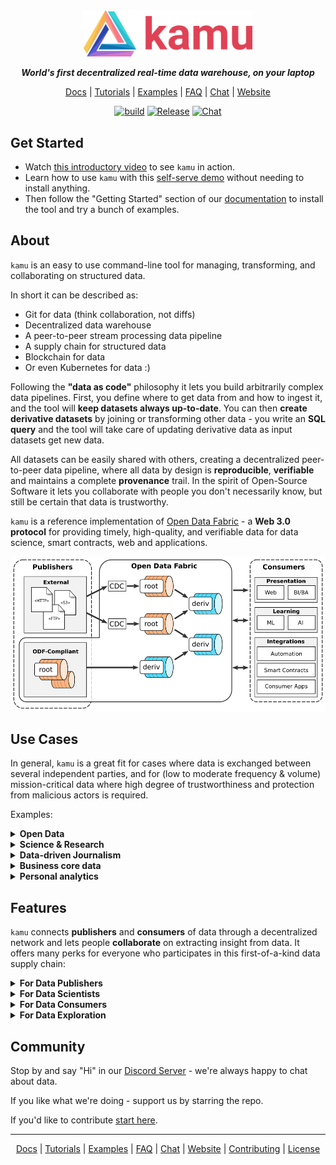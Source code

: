 <div align="center">

<img alt="kamu" src="docs/readme_files/kamu_logo.png" width=270/>

<p><strong><i>World's first decentralized real-time data warehouse, on your laptop</i></strong></p>

[Docs] | [Tutorials] | [Examples] | [FAQ] | [Chat] | [Website]

[![build](https://github.com/kamu-data/kamu-cli/workflows/build/badge.svg)](https://github.com/kamu-data/kamu-cli/actions)
[![Release](https://github.com/kamu-data/kamu-cli/workflows/release/badge.svg)](https://github.com/kamu-data/kamu-cli/actions)
[![Chat](https://shields.io/discord/898726370199359498)](https://discord.gg/nU6TXRQNXC)

</p>
</div>

## Get Started

* Watch [this introductory video](https://www.youtube.com/watch?v=oUTiWW6W78A&list=PLV91cS45lwVG20Hicztbv7hsjN6x69MJk) to see `kamu` in action.
* Learn how to use `kamu` with this [self-serve demo](/images/demo/README.md) without needing to install anything.
* Then follow the "Getting Started" section of our [documentation] to install the tool and try a bunch of examples.

## About

`kamu` is an easy to use command-line tool for managing, transforming, and collaborating on structured data. 

In short it can be described as:
* Git for data (think collaboration, not diffs)
* Decentralized data warehouse
* A peer-to-peer stream processing data pipeline
* A supply chain for structured data
* Blockchain for data
* Or even Kubernetes for data :)

Following the **"data as code"** philosophy it lets you build arbitrarily complex data pipelines. First, you define where to get data from and how to ingest it, and the tool will **keep datasets always up-to-date**. You can then **create derivative datasets** by joining or transforming other data - you write an **SQL query** and the tool will take care of updating derivative data as input datasets get new data. 

All datasets can be easily shared with others, creating a decentralized peer-to-peer data pipeline, where all data by design is **reproducible**, **verifiable** and maintains a complete **provenance** trail. In the spirit of Open-Source Software it lets you collaborate with people you don't necessarily know, but still be certain that data is trustworthy.

`kamu` is a reference implementation of [Open Data Fabric](https://github.com/kamu-data/open-data-fabric) - a **Web 3.0 protocol** for providing timely, high-quality, and verifiable data for data science, smart contracts, web and applications.

<div align="center">
<img src="./docs/readme_files/dataset_graph.png" alt="Open Data Fabric">
</div>


## Use Cases

In general, `kamu` is a great fit for cases where data is exchanged between several independent parties, and for (low to moderate frequency & volume) mission-critical data where high degree of trustworthiness and protection from malicious actors is required.

Examples:

<details>
<summary><b>Open Data</b></summary>
To share data outside of your organization today you have limited options:

- You can publish it on some open data portal and lose ownership and control of your data
- You can deploy and operate some open-source data portal, but you probably have neither time or money to do so
- You can self-host it as a CSV file on some simple HTTP/FTP server, but then you are making it extremely hard for others to discover your data

For most data publishers, publishing data is not a core part of their business, so `kamu` aims to make publishing as easy as possible. It invisibly guides publishers towards best data management practices (preserving history, making data reproducible and verifiable) and lets consumers access data instantly, in a ready to use form.
</details>

<details>
<summary><b>Science & Research</b></summary>
One of the driving forces behind `kamu`'s design was the [ongoing reproducibility crisis](https://www.nature.com/articles/533452a) in science. We believe that to a large extent it's caused by our poor data management practices.

After incidents like [The Surgisphere scandal](https://www.the-scientist.com/features/the-surgisphere-scandal-what-went-wrong--67955) the sentiment in research is changing from assuming that all research is done in good faith, to considering any research unreliable until its proven so.

With `kamu`:

- You can make your data projects fully reproducible using built-in stable references mechanism
- Your data analysis results can be reproduced and verified by others in minutes
- All the data prep work (that often accounts for [80% of time of a data scientist](https://www.forbes.com/sites/gilpress/2016/03/23/data-preparation-most-time-consuming-least-enjoyable-data-science-task-survey-says/?sh=348d5f876f63)) can be shared and reused by others
- Your datasets will continue to function long after you're done with your project, so the work done years ago will continue to produce valuable insights with minimal maintenance on your part
</details>

<details>
<summary><b>Data-driven Journalism</b></summary>
Data-driven journalism is on the rise and has proven to be extremely effective. In the world of misinformation and extremely polarized opinions data provides us an achoring point to discuss complex problems and analyze cause and effect. Data itself is non-partisan and has no secret agenda, and arguments around different interpretations of data are infinitely more productive than ones based on gut feelings.

Unfortunately, too often data has issues that undermine its trustworthiness. And even if the data is correct, it's very easy to pose a question about its sources that will take too long to answer - the data will be dismissed, and the gut feelings will step in.

This is why `kamu`'s goal is to make data **verifiably trustworthy** and make answering **provenance** questions a matter of seconds. Only when data cannot be easily dismissed we will start to pay proper attention to it.
</details>

<details>
<summary><b>Business core data</b></summary>
`kamu` aims to be the most reliable data management solution that provides recent data while maintaining highest degree of accountability and tamper-proof provenance, without you having to put all data in some central database. We're developing it with financial and pharmaceutical use cases in mind, where audit and compliance could be fully automated through our system.

Note that we currently focus on mission-critical data and `kamu` is not well suited for IoT or other high-frequency and high-volume cases.
</details>

<details>
<summary><b>Personal analytics</b></summary>
Being data geeks, we use `kamu` for data-driven decision making even in our personal lives. Actually, our largest data pipelines so far were created for personal finance - to collect and harmonize data from multiple bank accounts, convert currencies, and analyze stocks trading data. We also scrape a lot of websites to make smarter purchasing decisions. `kamu` lets us keep all this data up-to-date with absolute minimal effort.
</details>

## Features

`kamu` connects **publishers** and **consumers** of data through a decentralized network and lets people **collaborate** on extracting insight from data. It offers many perks for everyone who participates in this first-of-a-kind data supply chain:

<details>
<summary><b>For Data Publishers</b></summary>

- Easily **share your data** with the world **without moving it** anywhere
- Retain full **ownership and control** of your data
- Close the feedback loop and **see who and how uses your data**
- Provide **real-time**, **verifiable and reproducible** data that follows the best data management practices
  ![Pull Data](docs/readme_files/pull-multi.gif)

</details>

<details>
<summary><b>For Data Scientists</b></summary>

- **Ingest any existing dataset** from the web
- Always **stay up-to-date** by pulling latest updates from the data sources with just one command
- Use **stable data references** to make your data projects fully reproducible
- **Collaborate** on cleaning and improving data of existing datasets
- Create derivative datasets by transforming, enriching, and summarizing data others have published
- **Write query once and run it forever** - our pipelines require nearly zero maintenance
- Built-in support for **GIS data**
- **Share** your results with others in a fully reproducible and reusable form

</details>

<details>
<summary><b>For Data Consumers</b></summary>

- **Download** a dataset from a shared repository
- **Verify** that all data comes from trusted sources using 100% accurate **lineage**
- **Audit** the chain of transformations this data went through
- **Validate** that downloaded was not tampered with a single command
- **Trust** your data by knowing where every single bit of information came from with our **fine grain provenance**

</details>

<details>
<summary><b>For Data Exploration</b></summary>

- Explore data and run **ad-hoc SQL queries** (backed by the power of Apache Spark)
- Launch a **Jupyter notebook** with one command
- Join, filter, and shape your data using SQL
- Visualize the result using your favorite library
  ![SQL Shell](docs/first_steps_files/sql.gif)
  ![Jupyter](docs/first_steps_files/notebook-005.png)

</details>


## Community

Stop by and say "Hi" in our [Discord Server](https://discord.gg/nU6TXRQNXC) - we're always happy to chat about data.

If you like what we're doing - support us by starring the repo.

If you'd like to contribute [start here](docs/contributing.md).

---

<div align="center">
  
[Docs] | [Tutorials] | [Examples] | [FAQ] | [Chat] | [Website] | [Contributing] | [License]
</div>

[Tutorials]: docs/learning_materials.md
[Examples]: docs/examples/index.md
[Docs]: docs/index.md
[Documentation]: docs/index.md
[FAQ]: docs/faq.md
[Chat]: https://discord.gg/nU6TXRQNXC
[Contributing]: docs/contributing.md
[License]: LICENSE.txt
[Website]: https://www.kamu.dev